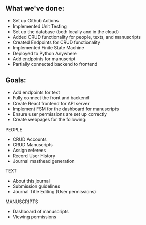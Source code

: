 ## What we've done:
- Set up Github Actions
- Implemented Unit Testing
- Set up the database (both locally and in the cloud)
- Added CRUD functionality for people, texts, and manuscripts
- Created Endpoints for CRUD functionality
- Implemented Finite State Machine
- Deployed to Python Anywhere
- Add endpoints for manuscript
- Partially connected backend to frontend


## Goals:
- Add endpoints for text
- Fully connect the front and backend
- Create React frontend for API server
- Implement FSM for the dashboard for manuscripts
- Ensure user permissions are set up correctly
- Create webpages for the following:

PEOPLE
- CRUD Accounts
- CRUD Manuscripts
- Assign referees
- Record User History
- Journal masthead generation


TEXT
- About this journal
- Submission guidelines
- Journal Title Editing (User permissions)


MANUSCRIPTS
- Dashboard of manuscripts
- Viewing permissions
